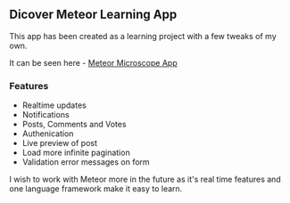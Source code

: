 ## Dicover Meteor Learning App

This app has been created as a learning project with a few tweaks of my own.

It can be seen here - [Meteor Microscope App](http://thusstyles.meteor.com/)

### Features
+ Realtime updates
+ Notifications
+ Posts, Comments and Votes
+ Authenication
+ Live preview of post
+ Load more infinite pagination
+ Validation error messages on form

I wish to work with Meteor more in the future as it's real time features and one language framework make it easy to learn.
